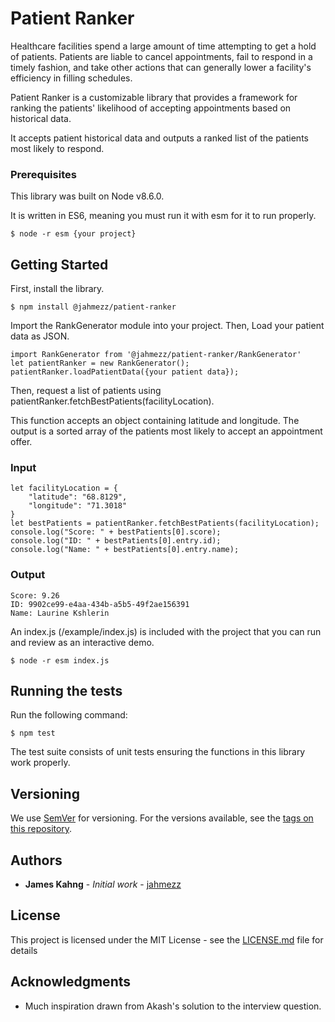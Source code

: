 # Patient Ranker

Healthcare facilities spend a large amount of time attempting to get a hold of patients. Patients are liable to cancel appointments, fail to respond in a timely fashion, and take other actions that can generally lower a facility's efficiency in filling schedules.

Patient Ranker is a customizable library that provides a framework for ranking the patients' likelihood of accepting appointments based on historical data.

It accepts patient historical data and outputs a ranked list of the patients most likely to respond.

### Prerequisites

This library was built on Node v8.6.0.

It is written in ES6, meaning you must run it with esm for it to run properly.

```
$ node -r esm {your project}
```

## Getting Started

First, install the library.

```
$ npm install @jahmezz/patient-ranker
```

Import the RankGenerator module into your project. Then, Load your patient data as JSON.

```
import RankGenerator from '@jahmezz/patient-ranker/RankGenerator'
let patientRanker = new RankGenerator();
patientRanker.loadPatientData({your patient data});
```

Then, request a list of patients using patientRanker.fetchBestPatients(facilityLocation).

This function accepts an object containing latitude and longitude.
The output is a sorted array of the patients most likely to accept an appointment offer.

### Input
```
let facilityLocation = {
    "latitude": "68.8129",
    "longitude": "71.3018"
}
let bestPatients = patientRanker.fetchBestPatients(facilityLocation);
console.log("Score: " + bestPatients[0].score);
console.log("ID: " + bestPatients[0].entry.id);
console.log("Name: " + bestPatients[0].entry.name);
```

### Output
```
Score: 9.26
ID: 9902ce99-e4aa-434b-a5b5-49f2ae156391
Name: Laurine Kshlerin
```

An index.js (/example/index.js) is included with the project that you can run and review as an interactive demo.

```
$ node -r esm index.js
```

## Running the tests

Run the following command:
```
$ npm test
```

The test suite consists of unit tests ensuring the functions in this library work properly.

## Versioning

We use [SemVer](http://semver.org/) for versioning. For the versions available, see the [tags on this repository](https://github.com/jahmezz/full-stack-interview/tags).

## Authors

* **James Kahng** - *Initial work* - [jahmezz](https://github.com/jahmezz)

## License

This project is licensed under the MIT License - see the [LICENSE.md](LICENSE.md) file for details

## Acknowledgments

* Much inspiration drawn from Akash's solution to the interview question.
